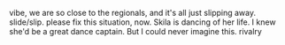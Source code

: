 vibe, we are so close to the regionals, and it's all just slipping away. slide/slip. please fix this situation, now.  Skila is dancing of her life. I knew she'd be a great dance captain. But I could never imagine this.  rivalry